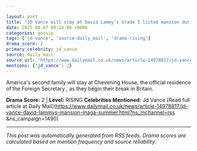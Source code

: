 ```yaml
---

layout: post
title: "JD Vance will stay at David Lammy's Grade I listed mansion during British 'MAGA summer" holiday as pair bond over 'being family men and faith"
date: 2025-08-07 09:24:00 +0000
categories: gossip
tags: ['jd-vance', 'source-daily_mail', 'drama-rising']
drama_score: 2
primary_celebrity: jd_vance
source: daily_mail
source_url: "https://www.dailymail.co.uk/news/article-14978817/jd-vance-david-lammys-mansion-maga-summer.html?ns_mchannel=rss&1490&campaign=1490"
mentions: {'jd_vance': 2}
---
```


America's second family will stay at Chevening House, the official residence of the Foreign Secretary , as they begin their break in Britain.

**Drama Score:** 2 | **Level:** RISING **Celebrities Mentioned:** Jd Vance [Read full article at Daily Mail](https://www.dailymail.co.uk/news/article-14978817/jd-vance-david-lammys-mansion-maga-summer.html?ns_mchannel=rss &ns_campaign=1490)

---

*This post was automatically generated from RSS feeds. Drama scores are calculated based on mention frequency and source reliability.*